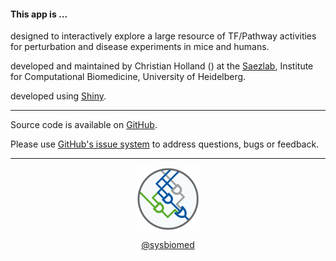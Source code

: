 <link href="https://use.fontawesome.com/releases/v5.6.3/css/all.css" rel="stylesheet">

#### This app is ...

<i class="far fa-comment"></i> designed to interactively explore a large resource of TF/Pathway activities for perturbation and disease experiments in mice and humans.

<i class="fas fa-user-cog"></i> developed and maintained by Christian Holland (<a href="mailto:christian.holland@bioquant.uni-heidelberg.de" target="_blank"><i class="glyphicon glyphicon-envelope"></i></a>) at the <a href="http://saezlab.org" target="_blank">Saezlab</a>, Institute for Computational Biomedicine, University of Heidelberg.

<i class="fas fa-laptop-code"></i> developed using <a href="https://shiny.rstudio.com" target="_blank">Shiny</a>.

---

<i class="fab fa-github"></i> Source code is available on <a href="https://github.com/saezlab/ShinyFootprintScores" target="_blank">GitHub</a>.

<i class="fas fa-question"></i> Please use <a href="https://github.com/saezlab/ShinyFootprintScores/issues" target="_blank">GitHub's issue system</a> to address questions, bugs or feedback. 

---

<center>
<a href="http://saezlab.org" target="_blank"><img src="../www/logo_saezlab.png" width="20%", align="center"></a>

<i class="fab fa-twitter"></i> <a href="https://twitter.com/sysbiomed?lang=de" target="_blank">@sysbiomed</a>
</center>
